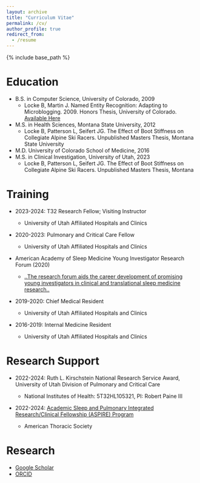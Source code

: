 ```yaml
---
layout: archive
title: "Curriculum Vitae"
permalink: /cv/
author_profile: true
redirect_from:
  - /resume
---
```


{% include base_path %}

Education
======
* B.S. in Computer Science, University of Colorado, 2009
  * Locke B, Martin J. Named Entity Recognition: Adapting to Microblogging. 2009. Honors Thesis, University of Colorado. [Available Here](http://scholar.colorado.edu/csci_ugrad/29/)
* M.S. in Health Sciences, Montana State University, 2012
  * Locke B, Patterson L, Seifert JG. The Effect of Boot Stiffness on Collegiate Alpine Ski Racers. Unpublished Masters Thesis, Montana State University
* M.D. University of Colorado School of Medicine, 2016
* M.S. in Clinical Investigation, University of Utah, 2023
  * Locke B, Patterson L, Seifert JG. The Effect of Boot Stiffness on Collegiate Alpine Ski Racers. Unpublished Masters Thesis, Montana 

Training
======
* 2023-2024: T32 Research Fellow; Visiting Instructor
  * University of Utah Affiliated Hospitals and Clinics

* 2020-2023: Pulmonary and Critical Care Fellow
  * University of Utah Affiliated Hospitals and Clinics

* American Academy of Sleep Medicine Young Investigator Research Forum (2020)
  * [..The research forum aids the career development of promising young investigators in clinical and translational sleep medicine research..](https://aasm.org/professional-development/young-investigators-research-forum/)

* 2019-2020: Chief Medical Resident
  * University of Utah Affiliated Hospitals and Clinics

* 2016-2019: Internal Medicine Resident
  * University of Utah Affiliated Hospitals and Clinics

Research Support
======
* 2022-2024:  Ruth L. Kirschstein National Research Service Award, University of Utah Division of Pulmonary and Critical Care
  * National Institutes of Health: 5T32HL105321, PI: Robert Paine III

* 2022-2024: [Academic Sleep and Pulmonary Integrated Research/Clinical Fellowship (ASPIRE) Program](https://www.aspirefellowship.com/2022-2023)
  * American Thoracic Society

Research
======
* [Google Scholar](https://scholar.google.com/citations?user=O1nydc8AAAAJ&hl=en)
* [ORCID](https://orcid.org/0000-0002-3588-5238)
